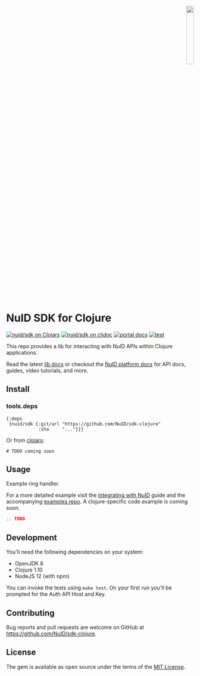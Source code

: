 <p align="right"><a href="https://nuid.io"><img src="https://nuid.io/svg/logo.svg" width="20%"></a></p>

# NuID SDK for Clojure

[![nuid/sdk on Clojars](https://img.shields.io/clojars/v/nuid/sdk.svg)](https://clojars.org/nuid/sdk)
[![nuid/sdk on cljdoc](https://cljdoc.org/badge/nuid/sdk)](https://cljdoc.org/d/nuid/sdk/CURRENT)
[![portal docs](https://img.shields.io/badge/docs-platform-purple?logo=read-the-docs)](https://portal.nuid.io/docs)
[![test](https://github.com/NuID/sdk-clojure/actions/workflows/test.yml/badge.svg)](https://github.com/NuID/sdk-clojure/actions/workflows/test.yml)

This repo provides a lib for interacting with NuID APIs within Clojure
applications.

Read the latest [lib
docs](https://cljdoc.org/d/nuid/sdk/CURRENT) or
checkout the [NuID platform docs](https://portal.nuid.io/docs) for API docs,
guides, video tutorials, and more.

## Install

### tools.deps

```edn
{:deps
 {nuid/sdk {:git/url "https://github.com/NuID/sdk-clojure"
            :sha     "..."}}}
```

Or from [clojars](https://clojars.org/nuid/sdk):

```
# TODO coming soon
```

## Usage

Example ring handler.

For a more detailed example visit the [Integrating with
NuID](https://portal.nuid.io/docs/guides/integrating-with-nuid) guide and the
accompanying [examples repo](https://github.com/NuID/examples).
A clojure-specific code example is coming soon.


```clojure
;; TODO
```

## Development

You'll need the following dependencies on your system:

+ OpenJDK 8
+ Clojure 1.10
+ NodeJS 12 (with npm)

You can invoke the tests using `make test`. On your first run you'll be prompted
for the Auth API Host and Key.

## Contributing

Bug reports and pull requests are welcome on GitHub at https://github.com/NuID/sdk-clojure.

## License

The gem is available as open source under the terms of the [MIT License](https://opensource.org/licenses/MIT).
